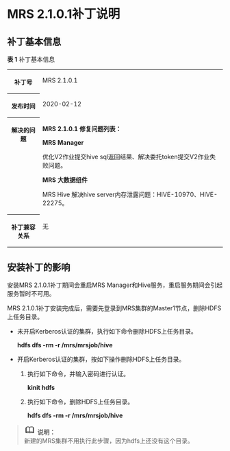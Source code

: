# MRS 2.1.0.1补丁说明<a name="ZH-CN_TOPIC_0222836334"></a>

## 补丁基本信息<a name="section918210179183"></a>

**表 1**  补丁基本信息

<a name="table884969161914"></a>
<table><tbody><tr id="row1285014971914"><th class="firstcol" valign="top" width="15%" id="mcps1.2.3.1.1"><p id="p132483032011"><a name="p132483032011"></a><a name="p132483032011"></a>补丁号</p>
</th>
<td class="cellrowborder" valign="top" width="85%" headers="mcps1.2.3.1.1 "><p id="p024815013203"><a name="p024815013203"></a><a name="p024815013203"></a><span>MRS 2.1.0.1</span></p>
</td>
</tr>
<tr id="row13850119191916"><th class="firstcol" valign="top" width="15%" id="mcps1.2.3.2.1"><p id="p524890182020"><a name="p524890182020"></a><a name="p524890182020"></a>发布时间</p>
</th>
<td class="cellrowborder" valign="top" width="85%" headers="mcps1.2.3.2.1 "><p id="p22491020204"><a name="p22491020204"></a><a name="p22491020204"></a>2020-02-12</p>
</td>
</tr>
<tr id="row15661112573315"><th class="firstcol" valign="top" width="15%" id="mcps1.2.3.3.1"><p id="p112494082012"><a name="p112494082012"></a><a name="p112494082012"></a>解决的问题</p>
<p id="p14409131643918"><a name="p14409131643918"></a><a name="p14409131643918"></a></p>
</th>
<td class="cellrowborder" valign="top" width="85%" headers="mcps1.2.3.3.1 "><p id="p1873195353812"><a name="p1873195353812"></a><a name="p1873195353812"></a><strong id="b511424015395"><a name="b511424015395"></a><a name="b511424015395"></a>MRS 2.1.0.1 修复问题列表：</strong></p>
<p id="p108731453163810"><a name="p108731453163810"></a><a name="p108731453163810"></a><strong id="b20637154216399"><a name="b20637154216399"></a><a name="b20637154216399"></a>MRS Manager</strong></p>
<p id="p11481357135218"><a name="p11481357135218"></a><a name="p11481357135218"></a>优化V2作业提交hive sql返回结果、解决委托token提交V2作业失败问题。</p>
<p id="p8740105116362"><a name="p8740105116362"></a><a name="p8740105116362"></a><strong id="b423465543619"><a name="b423465543619"></a><a name="b423465543619"></a>MRS 大数据组件</strong></p>
<p id="p69124118136"><a name="p69124118136"></a><a name="p69124118136"></a>MRS Hive 解决hive server内存泄露问题：HIVE-10970、HIVE-22275。</p>
</td>
</tr>
<tr id="row17850997197"><th class="firstcol" valign="top" width="15%" id="mcps1.2.3.4.1"><p id="p32491008208"><a name="p32491008208"></a><a name="p32491008208"></a>补丁兼容关系</p>
</th>
<td class="cellrowborder" valign="top" width="85%" headers="mcps1.2.3.4.1 "><p id="p519713194118"><a name="p519713194118"></a><a name="p519713194118"></a>无</p>
</td>
</tr>
</tbody>
</table>

## 安装补丁的影响<a name="section14929154819188"></a>

安装MRS 2.1.0.1补丁期间会重启MRS Manager和Hive服务，重启服务期间会引起服务暂时不可用。

MRS 2.1.0.1补丁安装完成后，需要先登录到MRS集群的Master1节点，删除HDFS上任务目录。

-   未开启Kerberos认证的集群，执行如下命令删除HDFS上任务目录。

    **hdfs dfs -rm -r /mrs/mrsjob/hive**

-   开启Kerberos认证的集群，按如下操作删除HDFS上任务目录。
    1.  执行如下命令，并输入密码进行认证。

        **kinit hdfs**

    2.  执行如下命令，删除HDFS上任务目录。

        **hdfs dfs -rm -r /mrs/mrsjob/hive**



>![](public_sys-resources/icon-note.gif) **说明：**   
>新建的MRS集群不用执行此步骤，因为hdfs上还没有这个目录。  

